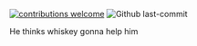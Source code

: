 [![contributions welcome](https://img.shields.io/badge/contributions-welcome-brightgreen.svg?style=flat)](https://github.com/dwyl/esta/issues)
![Github last-commit](https://img.shields.io/github/last-commit/chamley/UFC)


He thinks whiskey gonna help him
